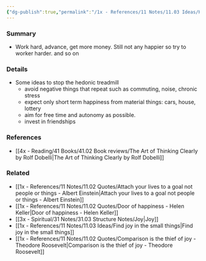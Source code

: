 ```yaml
---
{"dg-publish":true,"permalink":"/1x - References/11 Notes/11.03 Ideas/Hedonic Treadmill/","title":"Hedonic Treadmill","created":"2022-12-22T00:04:45.000+03:00","updated":"2024-02-14T20:18:31.023+03:00"}
---
```



### Summary
- Work hard, advance, get more money. Still not any happier so try to worker harder. and so on

### Details
- Some ideas to stop the hedonic treadmill
	- avoid negative things that repeat such as commuting, noise, chronic stress
	- expect only short term happiness from material things: cars, house, lottery
	- aim for free time and autonomy as possible.
	- invest in friendships

### References
- [[4x - Reading/41 Books/41.02 Book reviews/The Art of Thinking Clearly by Rolf Dobelli\|The Art of Thinking Clearly by Rolf Dobelli]]

### Related
- [[1x - References/11 Notes/11.02 Quotes/Attach your lives to a goal not people or things - Albert Einstein\|Attach your lives to a goal not people or things - Albert Einstein]]
- [[1x - References/11 Notes/11.02 Quotes/Door of happiness - Helen Keller\|Door of happiness - Helen Keller]]
- [[3x - Spiritual/31 Notes/31.03 Structure Notes/Joy\|Joy]]
- [[1x - References/11 Notes/11.03 Ideas/Find joy in the small things\|Find joy in the small things]]
- [[1x - References/11 Notes/11.02 Quotes/Comparison is the thief of joy - Theodore Roosevelt\|Comparison is the thief of joy - Theodore Roosevelt]]